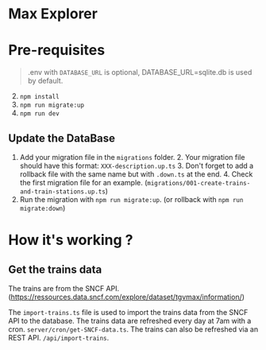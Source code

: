 # Max Explorer

# Pre-requisites
> .env with `DATABASE_URL` is optional, DATABASE_URL=sqlite.db is used by default.
2. `npm install`
3. `npm run migrate:up`
4. `npm run dev`

## Update the DataBase
1. Add your migration file in the `migrations` folder.
   2. Your migration file should have this format: `XXX-description.up.ts`
   3. Don't forget to add a rollback file with the same name but with `.down.ts` at the end.
   4. Check the first migration file for an example. (`migrations/001-create-trains-and-train-stations.up.ts`)
5. Run the migration with `npm run migrate:up`. (or rollback with `npm run migrate:down`)


# How it's working ? 

## Get the trains data
The trains are from the SNCF API. (https://ressources.data.sncf.com/explore/dataset/tgvmax/information/)

The `import-trains.ts` file is used to import the trains data from the SNCF API to the database.
The trains data are refreshed every day at 7am with a cron. `server/cron/get-SNCF-data.ts`.
The trains can also be refreshed via an REST API. `/api/import-trains`.